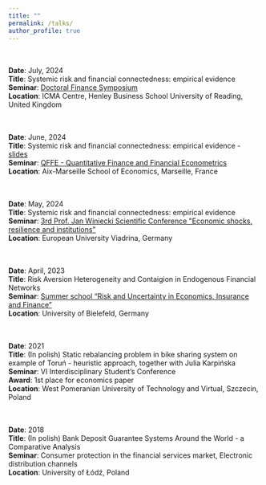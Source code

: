 ```yaml
---
title: ""
permalink: /talks/
author_profile: true
---
```


<br> <br>
<b>Date</b>: July, 2024 
<br>
<b>Title</b>: Systemic risk and financial connectedness: empirical evidence 
<br>
<b>Seminar</b>: [Doctoral Finance Symposium](https://dfs2024.com/)
<br>
<b>Location</b>: ICMA Centre, Henley Business School
University of Reading, United Kingdom

<br> <br>
<b>Date</b>: June, 2024 
<br>
<b>Title</b>: Systemic risk and financial connectedness: empirical evidence - [slides](/files/empirical_marseille.pdf)
<br>
<b>Seminar</b>: [QFFE - Quantitative Finance and Financial Econometrics](https://qffe2024.sciencesconf.org/)
<br>
<b>Location</b>: Aix-Marseille School of Economics, Marseille, France

<br> <br>
<b>Date</b>: May, 2024 
<br>
<b>Title</b>: Systemic risk and financial connectedness: empirical evidence 
<br>
<b>Seminar</b>: [3rd Prof. Jan Winiecki Scientific Conference "Economic shocks, resilience and institutions"](https://www.vcpu.europa-uni.de/en/research/conferences/index.html)
<br>
<b>Location</b>: European University Viadrina, Germany

<br> <br>
<b>Date</b>: April, 2023 
<br>
<b>Title</b>: Risk Aversion Heterogeneity and Contaigion in Endogenous Financial Networks
<br>
<b>Seminar</b>: [Summer school “Risk and Uncertainty in Economics, Insurance and Finance”](https://sites.google.com/view/summer-school-23/overview)
<br>
<b>Location</b>: University of Bielefeld, Germany

<br> <br>
<b>Date</b>: 2021 
<br>
<b>Title</b>: (In polish) Static rebalancing problem in bike sharing system on example of Toruń - heuristic
approach, together with Julia Karpińska
<br>
<b>Seminar</b>: VI Interdisciplinary Student’s Conference
<br>
<b>Award</b>: 1st place for economics paper
<br>
<b>Location</b>: West Pomeranian University of Technology and Virtual, Szczecin, Poland


<br> <br>
<b>Date</b>: 2018 
<br>
<b>Title</b>: (In polish) Bank Deposit Guarantee Systems Around the World - a Comparative
Analysis
<br>
<b>Seminar</b>: Consumer protection in the financial services market, Electronic distribution
channels
<br>
<b>Location</b>: University of Łódź, Poland